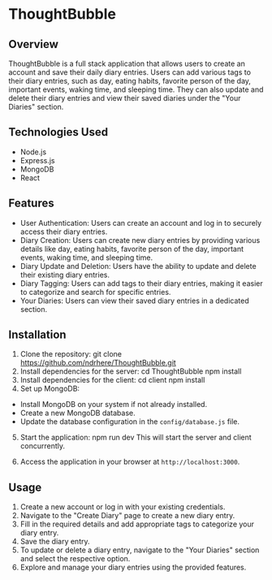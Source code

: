 # ThoughtBubble

## Overview
ThoughtBubble is a full stack application that allows users to create an account and save their daily diary entries. Users can add various tags to their diary entries, such as day, eating habits, favorite person of the day, important events, waking time, and sleeping time. They can also update and delete their diary entries and view their saved diaries under the "Your Diaries" section.

## Technologies Used
- Node.js
- Express.js
- MongoDB
- React

## Features
- User Authentication: Users can create an account and log in to securely access their diary entries.
- Diary Creation: Users can create new diary entries by providing various details like day, eating habits, favorite person of the day, important events, waking time, and sleeping time.
- Diary Update and Deletion: Users have the ability to update and delete their existing diary entries.
- Diary Tagging: Users can add tags to their diary entries, making it easier to categorize and search for specific entries.
- Your Diaries: Users can view their saved diary entries in a dedicated section.

## Installation

1. Clone the repository:
git clone https://github.com/ndrhere/ThoughtBubble.git
2. Install dependencies for the server:
cd ThoughtBubble
npm install
3. Install dependencies for the client:
cd client
npm install
4. Set up MongoDB:
- Install MongoDB on your system if not already installed.
- Create a new MongoDB database.
- Update the database configuration in the `config/database.js` file.

5. Start the application:
npm run dev
This will start the server and client concurrently.

6. Access the application in your browser at `http://localhost:3000`.

## Usage
1. Create a new account or log in with your existing credentials.
2. Navigate to the "Create Diary" page to create a new diary entry.
3. Fill in the required details and add appropriate tags to categorize your diary entry.
4. Save the diary entry.
5. To update or delete a diary entry, navigate to the "Your Diaries" section and select the respective option.
6. Explore and manage your diary entries using the provided features.

